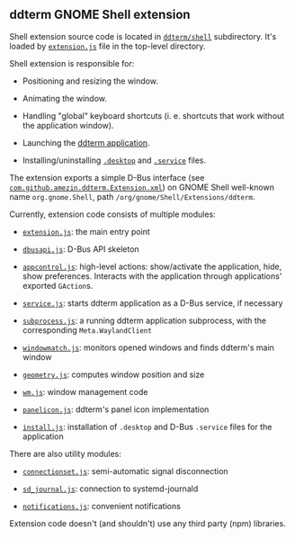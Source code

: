 ddterm GNOME Shell extension
----------------------------

Shell extension source code is located in [`ddterm/shell`] subdirectory. It's
loaded by [`extension.js`](/extension.js) file in the top-level directory.

Shell extension is responsible for:

* Positioning and resizing the window.

* Animating the window.

* Handling "global" keyboard shortcuts (i. e. shortcuts that work without the
application window).

* Launching the [ddterm application](/ddterm/app).

* Installing/uninstalling [`.desktop`](/ddterm/com.github.amezin.ddterm.desktop.in)
and [`.service`](/ddterm/com.github.amezin.ddterm.service.in) files.

The extension exports a simple D-Bus interface
(see [`com.github.amezin.ddterm.Extension.xml`]) on GNOME Shell well-known name
`org.gnome.Shell`, path `/org/gnome/Shell/Extensions/ddterm`.

Currently, extension code consists of multiple modules:

* [`extension.js`](/ddterm/shell/extension.js): the main entry point

* [`dbusapi.js`](/ddterm/shell/dbusapi.js): D-Bus API skeleton

* [`appcontrol.js`](/ddterm/shell/appcontrol.js): high-level actions:
show/activate the application, hide, show preferences. Interacts with the
application through applications' exported `GAction`s.

* [`service.js`](/ddterm/shell/service.js): starts ddterm application as a
D-Bus service, if necessary

* [`subprocess.js`](/ddterm/shell/subprocess.js): a running ddterm application
subprocess, with the corresponding `Meta.WaylandClient`

* [`windowmatch.js`](/ddterm/shell/windowmatch.js): monitors opened windows and
finds ddterm's main window

* [`geometry.js`](/ddterm/shell/geometry.js): computes window position and size

* [`wm.js`](/ddterm/shell/wm.js): window management code

* [`panelicon.js`](/ddterm/shell/panelicon.js): ddterm's panel icon implementation

* [`install.js`](/ddterm/shell/install.js): installation of `.desktop` and
D-Bus `.service` files for the application

There are also utility modules:

* [`connectionset.js`](/ddterm/shell/connectionset.js): semi-automatic signal disconnection

* [`sd_journal.js`](/ddterm/shell/sd_journal.js): connection to systemd-journald

* [`notifications.js`](/ddterm/shell/notifications.js): convenient notifications

Extension code doesn't (and shouldn't) use any third party (npm) libraries.

[`ddterm/shell`]: /ddterm/shell
[`com.github.amezin.ddterm.Extension.xml`]: /ddterm/com.github.amezin.ddterm.Extension.xml
